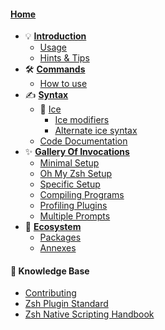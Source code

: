 #### [Home](Home)

- 💡 [**Introduction**](Introduction)
  - [Usage](Usage)
  - [Hints & Tips](Hints-&-Tips)
- 🛠 [**Commands**](Commands)
  - [How to use](How-to-Use)
- ✍️ [**Syntax**](Syntax)
  - 🧊 [Ice](Ice)
    - [Ice modifiers](Ice-modifiers)
    - [Alternate ice syntax](Alternate-Ice-Syntax)
  - [Code Documentation](Code-Documentation)
- ✨ [**Gallery Of Invocations**](Gallery)
  - [Minimal Setup](Minimal-Setup)
  - [Oh My Zsh Setup](Oh-My-Zsh-Setup)
  - [Specific Setup](Specific-Setup)
  - [Compiling Programs](Compiling-programs)
  - [Profiling Plugins](Profiling-plugins)
  - [Multiple Prompts](Multiple-prompts)
- 💠 [**Ecosystem**](Home)
  - [Packages](Packages)
  - [Annexes](Annexes)

#### 🔖 Knowledge Base

- [Contributing](https://github.com/ss-o/zi/blob/main/docs/CONTRIBUTING.md)
- [Zsh Plugin Standard](Zsh-Plugin-Standard)
- [Zsh Native Scripting Handbook](Zsh-Native-Scripting-Handbook)
